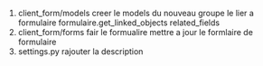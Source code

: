 1. client_form/models
    creer le models du nouveau groupe
    le lier a formulaire
    formulaire.get_linked_objects
    related_fields
2. client_form/forms
    fair le formualire
    mettre a jour le formlaire de formulaire
3. settings.py
    rajouter la description
